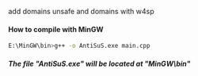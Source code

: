 add domains unsafe and domains with w4sp

#### How to compile with MinGW

```bash
E:\MinGW\bin>g++ -o AntiSuS.exe main.cpp
```

##### The file "AntiSuS.exe" will be located at "MinGW\bin"

